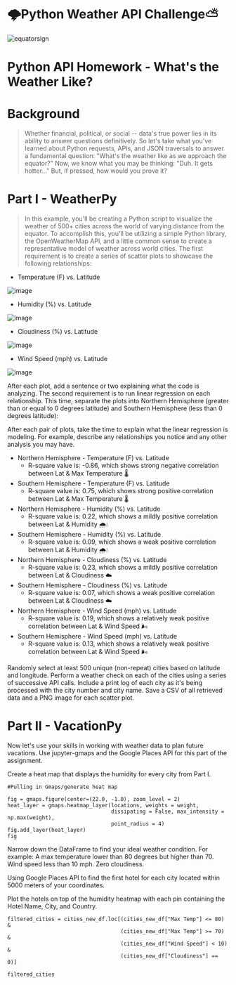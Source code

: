 # 🌩️Python Weather API Challenge:partly_sunny:

![equatorsign](https://user-images.githubusercontent.com/91695375/139562767-fa1b31b4-e106-489e-b4b7-d5d32542a5db.png)


# Python API Homework - What's the Weather Like?

# Background
>Whether financial, political, or social -- data's true power lies in its ability to answer questions definitively. So let's take what you've learned about Python requests, APIs, and JSON traversals to answer a fundamental question: "What's the weather like as we approach the equator?"
Now, we know what you may be thinking: "Duh. It gets hotter..."
But, if pressed, how would you prove it?
>

# Part I - WeatherPy
>In this example, you'll be creating a Python script to visualize the weather of 500+ cities across the world of varying distance from the equator. To accomplish this, you'll be utilizing a simple Python library, the OpenWeatherMap API, and a little common sense to create a representative model of weather across world cities.
The first requirement is to create a series of scatter plots to showcase the following relationships:
>

>
- Temperature (F) vs. Latitude

![image](https://user-images.githubusercontent.com/91695375/139562655-9533a28f-26dd-4075-9f98-c24718b938f5.png)
>
- Humidity (%) vs. Latitude


![image](https://user-images.githubusercontent.com/91695375/139562679-c0ab1648-3211-42f1-80e4-056b2e54f74d.png)
>
- Cloudiness (%) vs. Latitude


![image](https://user-images.githubusercontent.com/91695375/139562687-316fc966-c4b2-4e84-858a-37a64fcb770d.png)
>
- Wind Speed (mph) vs. Latitude


![image](https://user-images.githubusercontent.com/91695375/139562691-4da656ff-4e7d-4c81-8b59-8123ba28f965.png)

>
After each plot, add a sentence or two explaining what the code is analyzing.
The second requirement is to run linear regression on each relationship. This time, separate the plots into Northern Hemisphere (greater than or equal to 0 degrees latitude) and Southern Hemisphere (less than 0 degrees latitude):

After each pair of plots, take the time to explain what the linear regression is modeling. For example, describe any relationships you notice and any other analysis you may have.
>
>
- Northern Hemisphere - Temperature (F) vs. Latitude
  - R-square value is: -0.86, which shows strong negative correlation between Lat & Max Temperature 🌡️
- Southern Hemisphere - Temperature (F) vs. Latitude
  - R-square value is: 0.75, which shows strong positive correlation between Lat & Max Temperature 🌡️
- Northern Hemisphere - Humidity (%) vs. Latitude
  - R-square value is: 0.22, which shows a mildly positive correlation between Lat & Humidity 🌧️💧
- Southern Hemisphere - Humidity (%) vs. Latitude
  - R-square value is: 0.09, which shows a weak positive correlation between Lat & Humidity 🌧️💧
- Northern Hemisphere - Cloudiness (%) vs. Latitude
  - R-square value is: 0.23, which shows a mildly positive correlation between Lat & Cloudiness ☁️
- Southern Hemisphere - Cloudiness (%) vs. Latitude
  - R-square value is: 0.07, which shows a weak positive correlation between Lat & Cloudiness ☁️
- Northern Hemisphere - Wind Speed (mph) vs. Latitude
  - R-square value is: 0.19, which shows a relatively weak positive correlation between Lat & Wind Speed 🌬️
- Southern Hemisphere - Wind Speed (mph) vs. Latitude
  - R-square value is: 0.13, which shows a relatively weak positive correlation between Lat & Wind Speed 🌬️
>
>
Randomly select at least 500 unique (non-repeat) cities based on latitude and longitude.
Perform a weather check on each of the cities using a series of successive API calls.
Include a print log of each city as it's being processed with the city number and city name.
Save a CSV of all retrieved data and a PNG image for each scatter plot.


# Part II - VacationPy
Now let's use your skills in working with weather data to plan future vacations. Use jupyter-gmaps and the Google Places API for this part of the assignment.

Create a heat map that displays the humidity for every city from Part I.
```
#Pulling in Gmaps/generate heat map

fig = gmaps.figure(center=(22.0, -1.0), zoom_level = 2)
heat_layer = gmaps.heatmap_layer(locations, weights = weight, 
                                 dissipating = False, max_intensity = np.max(weight),
                                 point_radius = 4)
fig.add_layer(heat_layer)
fig
```
Narrow down the DataFrame to find your ideal weather condition. For example:
A max temperature lower than 80 degrees but higher than 70.
Wind speed less than 10 mph.
Zero cloudiness.

Using Google Places API to find the first hotel for each city located within 5000 meters of your coordinates.

Plot the hotels on top of the humidity heatmap with each pin containing the Hotel Name, City, and Country.
```
filtered_cities = cities_new_df.loc[(cities_new_df["Max Temp"] <= 80) & 
                                    (cities_new_df["Max Temp"] >= 70) & 
                                    (cities_new_df["Wind Speed"] < 10) &  
                                    (cities_new_df["Cloudiness"] == 0)]
                                
filtered_cities
```
